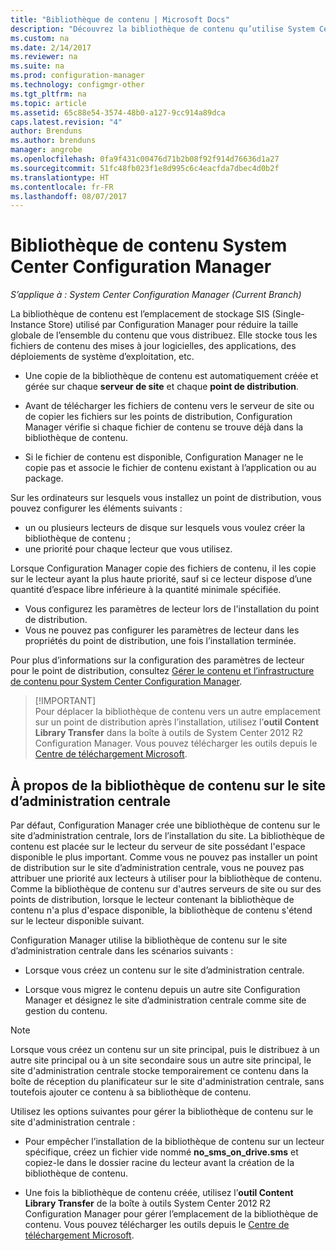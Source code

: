 ```yaml
---
title: "Bibliothèque de contenu | Microsoft Docs"
description: "Découvrez la bibliothèque de contenu qu’utilise System Center Configuration Manager pour réduire la taille globale du contenu distribué."
ms.custom: na
ms.date: 2/14/2017
ms.reviewer: na
ms.suite: na
ms.prod: configuration-manager
ms.technology: configmgr-other
ms.tgt_pltfrm: na
ms.topic: article
ms.assetid: 65c88e54-3574-48b0-a127-9cc914a89dca
caps.latest.revision: "4"
author: Brenduns
ms.author: brenduns
manager: angrobe
ms.openlocfilehash: 0fa9f431c00476d71b2b08f92f914d76636d1a27
ms.sourcegitcommit: 51fc48fb023f1e8d995c6c4eacfda7dbec4d0b2f
ms.translationtype: HT
ms.contentlocale: fr-FR
ms.lasthandoff: 08/07/2017
---
```

# <a name="the-content-library-in-system-center-configuration-manager"></a>Bibliothèque de contenu System Center Configuration Manager

*S’applique à : System Center Configuration Manager (Current Branch)*

La bibliothèque de contenu est l’emplacement de stockage SIS (Single-Instance Store) utilisé par Configuration Manager pour réduire la taille globale de l’ensemble du contenu que vous distribuez. Elle stocke tous les fichiers de contenu des mises à jour logicielles, des applications, des déploiements de système d’exploitation, etc.

 - Une copie de la bibliothèque de contenu est automatiquement créée et gérée sur chaque **serveur de site** et chaque **point de distribution**.

 - Avant de télécharger les fichiers de contenu vers le serveur de site ou de copier les fichiers sur les points de distribution, Configuration Manager vérifie si chaque fichier de contenu se trouve déjà dans la bibliothèque de contenu.
 - Si le fichier de contenu est disponible, Configuration Manager ne le copie pas et associe le fichier de contenu existant à l’application ou au package.

Sur les ordinateurs sur lesquels vous installez un point de distribution, vous pouvez configurer les éléments suivants :

- un ou plusieurs lecteurs de disque sur lesquels vous voulez créer la bibliothèque de contenu ;
- une priorité pour chaque lecteur que vous utilisez.

Lorsque Configuration Manager copie des fichiers de contenu, il les copie sur le lecteur ayant la plus haute priorité, sauf si ce lecteur dispose d’une quantité d’espace libre inférieure à la quantité minimale spécifiée.
- Vous configurez les paramètres de lecteur lors de l'installation du point de distribution.
- Vous ne pouvez pas configurer les paramètres de lecteur dans les propriétés du point de distribution, une fois l’installation terminée.


Pour plus d’informations sur la configuration des paramètres de lecteur pour le point de distribution, consultez [Gérer le contenu et l’infrastructure de contenu pour System Center Configuration Manager](../../../core/servers/deploy/configure/manage-content-and-content-infrastructure.md).  


>  [!IMPORTANT]  
>  Pour déplacer la bibliothèque de contenu vers un autre emplacement sur un point de distribution après l’installation, utilisez l’**outil Content Library Transfer** dans la boîte à outils de System Center 2012 R2 Configuration Manager. Vous pouvez télécharger les outils depuis le [Centre de téléchargement Microsoft](http://go.microsoft.com/fwlink/?LinkId=279566).  

## <a name="about-the-content-library-on-the-central-administration-site"></a>À propos de la bibliothèque de contenu sur le site d’administration centrale  
 Par défaut, Configuration Manager crée une bibliothèque de contenu sur le site d’administration centrale, lors de l’installation du site. La bibliothèque de contenu est placée sur le lecteur du serveur de site possédant l'espace disponible le plus important. Comme vous ne pouvez pas installer un point de distribution sur le site d’administration centrale, vous ne pouvez pas attribuer une priorité aux lecteurs à utiliser pour la bibliothèque de contenu. Comme la bibliothèque de contenu sur d'autres serveurs de site ou sur des points de distribution, lorsque le lecteur contenant la bibliothèque de contenu n'a plus d'espace disponible, la bibliothèque de contenu s'étend sur le lecteur disponible suivant.  

 Configuration Manager utilise la bibliothèque de contenu sur le site d’administration centrale dans les scénarios suivants :  

-   Lorsque vous créez un contenu sur le site d’administration centrale.  

-   Lorsque vous migrez le contenu depuis un autre site Configuration Manager et désignez le site d’administration centrale comme site de gestion du contenu.  

> [!NOTE]  
>  Lorsque vous créez un contenu sur un site principal, puis le distribuez à un autre site principal ou à un site secondaire sous un autre site principal, le site d'administration centrale stocke temporairement ce contenu dans la boîte de réception du planificateur sur le site d'administration centrale, sans toutefois ajouter ce contenu à sa bibliothèque de contenu.  

 Utilisez les options suivantes pour gérer la bibliothèque de contenu sur le site d'administration centrale :  

-   Pour empêcher l’installation de la bibliothèque de contenu sur un lecteur spécifique, créez un fichier vide nommé **no_sms_on_drive.sms** et copiez-le dans le dossier racine du lecteur avant la création de la bibliothèque de contenu.  

-   Une fois la bibliothèque de contenu créée, utilisez l’**outil Content Library Transfer** de la boîte à outils System Center 2012 R2 Configuration Manager pour gérer l’emplacement de la bibliothèque de contenu. Vous pouvez télécharger les outils depuis le [Centre de téléchargement Microsoft](http://go.microsoft.com/fwlink/?LinkId=279566).  
